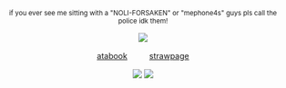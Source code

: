 </div>

<div align="center">
  


<sub>if you ever see me sitting with a "NOLI-FORSAKEN" or "mephone4s" guys pls call the police idk them!</sub> 

![](https://files.catbox.moe/e9w6be.png)







[atabook](https://hermes.atabook.org)ㅤㅤㅤ[strawpage](https://messengerofthegods.straw.page)

![](https://files.catbox.moe/1787ug.png) ![](https://files.catbox.moe/v1muql.png)

</div>
